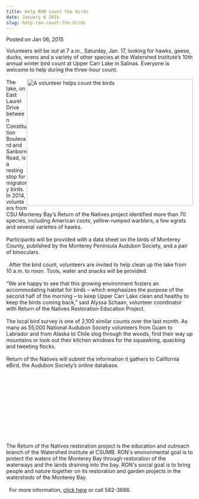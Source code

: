 ```yaml
---
title: Help RON count the birds
date: January 6 2015
slug: help-ron-count-the-birds
---
```





<span class="date">Posted on Jan 06, 2015    </span>
<p>Volunteers will be out at 7 a.m., Saturday, Jan. 17, looking for
hawks, geese, ducks, wrens and a variety of other species at the
Watershed Institute&#x2019;s 10th annual winter bird count at Upper Carr
Lake in Salinas. Everyone is welcome to help during the three-hour
count.&#x2028;&#x2028;<br>
<br>
<img alt="A volunteer helps count the birds" src="http://news.csumb.edu/sites/default/files/65/attachments/news/images/bird_count_for_web.jpg" style="width:448px; height:343px; float:right">The lake, on East
Laurel Drive between Constitution Boulevard and Sanborn Road, is a
resting stop for migratory birds. In 2014, volunteers from CSU
Monterey Bay&#x2019;s Return of the Natives project identified more than
70 species, including American coots, yellow-rumped warblers, a few
egrets and several varieties of hawks.&#x2028;&#x2028;<br>
<br>
Participants will be provided with a data sheet on the birds of
Monterey County, published by the Monterey Peninsula Audubon
Society, and a pair of binoculars.<br>
<br>
&#x2028;&#x2028;After the bird count, volunteers are invited to help clean up the
lake from 10 a.m. to noon. Tools, water and snacks will be
provided.&#x2028;&#x2028;<br>
<br>
&#x201C;We are happy to see that this growing environment fosters an
accommodating habitat for birds &#x2013; which emphasizes the purpose of
the second half of the morning &#x2013; to keep Upper Carr Lake clean and
healthy to keep the birds coming back,&#x201D; said Alyssa Schaan,
volunteer coordinator with Return of the Natives Restoration
Education Project.&#x2028;&#x2028;<br>
<br>
The local bird survey is one of 2,100 similar counts over the last
month. As many as 55,000 National Audubon Society volunteers from
Guam to Labrador and from Alaska to Chile slog through the woods,
find their way up mountains or look out their kitchen windows for
the squawking, quacking and tweeting flocks.&#x2028;&#x2028;<br>
<br>
Return of the Natives will submit the information it gathers to
California eBird, the Audubon Society&#x2019;s online database.</br></br></br></br></br></br></br></br></br></br></img></br></br></p>
<p>The Return of the Natives restoration project is the education
and outreach branch of the Watershed Institute at CSUMB. RON&apos;s
environmental goal is to protect the waters of the Monterey Bay
through restoration of the waterways and the lands draining into
the bay. RON&apos;s social goal is to bring people and nature together
on its restoration and garden projects in the watersheds of the
Monterey Bay.<br>
<br>
&#x2028;&#x2028;For more information, <a href="http://ron.csumb.edu/" rel="nofollow">click here</a> or call 582-3686.</br></br></p>
<p><br>
&#xA0;</br></p>





